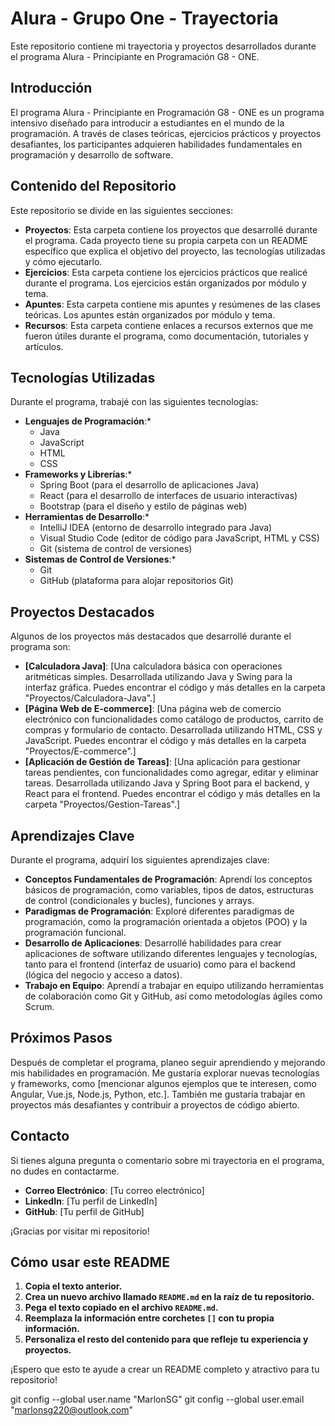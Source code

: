 # Alura - Grupo One - Trayectoria

Este repositorio contiene mi trayectoria y proyectos desarrollados durante el programa Alura - Principiante en Programación G8 - ONE.

## Introducción

El programa Alura - Principiante en Programación G8 - ONE es un programa intensivo diseñado para introducir a estudiantes en el mundo de la programación. A través de clases teóricas, ejercicios prácticos y proyectos desafiantes, los participantes adquieren habilidades fundamentales en programación y desarrollo de software.

## Contenido del Repositorio

Este repositorio se divide en las siguientes secciones:

*   **Proyectos**: Esta carpeta contiene los proyectos que desarrollé durante el programa. Cada proyecto tiene su propia carpeta con un README específico que explica el objetivo del proyecto, las tecnologías utilizadas y cómo ejecutarlo.
*   **Ejercicios**: Esta carpeta contiene los ejercicios prácticos que realicé durante el programa. Los ejercicios están organizados por módulo y tema.
*   **Apuntes**: Esta carpeta contiene mis apuntes y resúmenes de las clases teóricas. Los apuntes están organizados por módulo y tema.
*   **Recursos**: Esta carpeta contiene enlaces a recursos externos que me fueron útiles durante el programa, como documentación, tutoriales y artículos.

## Tecnologías Utilizadas

Durante el programa, trabajé con las siguientes tecnologías:

*   **Lenguajes de Programación**:*
    *   Java
    *   JavaScript
    *   HTML
    *   CSS
*   **Frameworks y Librerías**:*
    *   Spring Boot (para el desarrollo de aplicaciones Java)
    *   React (para el desarrollo de interfaces de usuario interactivas)
    *   Bootstrap (para el diseño y estilo de páginas web)
*   **Herramientas de Desarrollo**:*
    *   IntelliJ IDEA (entorno de desarrollo integrado para Java)
    *   Visual Studio Code (editor de código para JavaScript, HTML y CSS)
    *   Git (sistema de control de versiones)
*   **Sistemas de Control de Versiones**:*
    *   Git
    *   GitHub (plataforma para alojar repositorios Git)

## Proyectos Destacados

Algunos de los proyectos más destacados que desarrollé durante el programa son:

*   **[Calculadora Java]**: [Una calculadora básica con operaciones aritméticas simples. Desarrollada utilizando Java y Swing para la interfaz gráfica. Puedes encontrar el código y más detalles en la carpeta "Proyectos/Calculadora-Java".]
*   **[Página Web de E-commerce]**: [Una página web de comercio electrónico con funcionalidades como catálogo de productos, carrito de compras y formulario de contacto. Desarrollada utilizando HTML, CSS y JavaScript. Puedes encontrar el código y más detalles en la carpeta "Proyectos/E-commerce".]
*   **[Aplicación de Gestión de Tareas]**: [Una aplicación para gestionar tareas pendientes, con funcionalidades como agregar, editar y eliminar tareas. Desarrollada utilizando Java y Spring Boot para el backend, y React para el frontend. Puedes encontrar el código y más detalles en la carpeta "Proyectos/Gestion-Tareas".]

## Aprendizajes Clave

Durante el programa, adquirí los siguientes aprendizajes clave:

*   **Conceptos Fundamentales de Programación**: Aprendí los conceptos básicos de programación, como variables, tipos de datos, estructuras de control (condicionales y bucles), funciones y arrays.
*   **Paradigmas de Programación**: Exploré diferentes paradigmas de programación, como la programación orientada a objetos (POO) y la programación funcional.
*   **Desarrollo de Aplicaciones**: Desarrollé habilidades para crear aplicaciones de software utilizando diferentes lenguajes y tecnologías, tanto para el frontend (interfaz de usuario) como para el backend (lógica del negocio y acceso a datos).
*   **Trabajo en Equipo**: Aprendí a trabajar en equipo utilizando herramientas de colaboración como Git y GitHub, así como metodologías ágiles como Scrum.

## Próximos Pasos

Después de completar el programa, planeo seguir aprendiendo y mejorando mis habilidades en programación. Me gustaría explorar nuevas tecnologías y frameworks, como [mencionar algunos ejemplos que te interesen, como Angular, Vue.js, Node.js, Python, etc.]. También me gustaría trabajar en proyectos más desafiantes y contribuir a proyectos de código abierto.

## Contacto

Si tienes alguna pregunta o comentario sobre mi trayectoria en el programa, no dudes en contactarme.

*   **Correo Electrónico**: [Tu correo electrónico]
*   **LinkedIn**: [Tu perfil de LinkedIn]
*   **GitHub**: [Tu perfil de GitHub]

¡Gracias por visitar mi repositorio!

## Cómo usar este README

1.  **Copia el texto anterior.**
2.  **Crea un nuevo archivo llamado `README.md` en la raíz de tu repositorio.**
3.  **Pega el texto copiado en el archivo `README.md`.**
4.  **Reemplaza la información entre corchetes `[]` con tu propia información.**
5.  **Personaliza el resto del contenido para que refleje tu experiencia y proyectos.**

¡Espero que esto te ayude a crear un README completo y atractivo para tu repositorio!

git config --global user.name "MarlonSG"
git config --global user.email "marlonsg220@outlook.com"